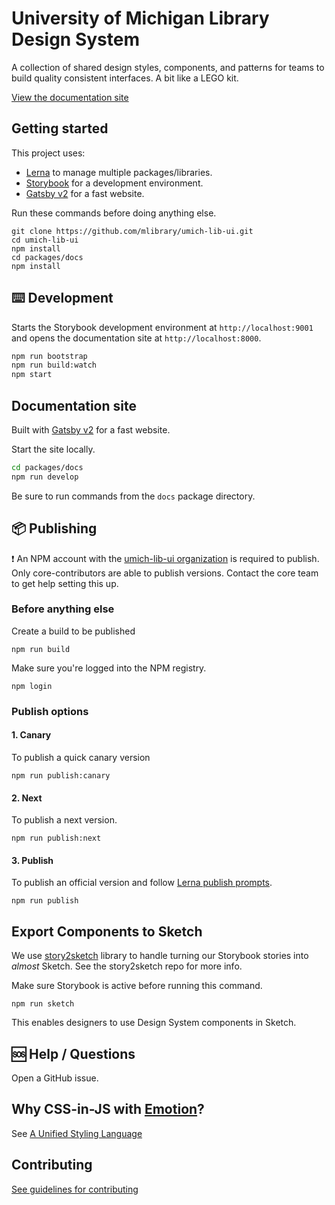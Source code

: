 # University of Michigan Library Design System

A collection of shared design styles, components, and patterns for teams to build quality consistent interfaces. A bit like a LEGO kit.

[View the documentation site](https://design-system.lib.umich.edu/)

## Getting started

This project uses:
- [Lerna](https://lernajs.io/) to manage multiple packages/libraries.
- [Storybook](https://storybook.js.org/) for a development environment.
- [Gatsby v2](https://www.gatsbyjs.org/) for a fast website.

Run these commands before doing anything else.
```
git clone https://github.com/mlibrary/umich-lib-ui.git
cd umich-lib-ui
npm install
cd packages/docs
npm install
```

## ⌨️ Development

Starts the Storybook development environment at `http://localhost:9001` and opens the documentation site at `http://localhost:8000`.

```sh
npm run bootstrap
npm run build:watch
npm start
```

## Documentation site

Built with [Gatsby v2](https://www.gatsbyjs.org/) for a fast website.

Start the site locally.

```sh
cd packages/docs
npm run develop
```

Be sure to run commands from the `docs` package directory.

## 📦 Publishing

❗ An NPM account with the [umich-lib-ui organization](https://www.npmjs.com/org/umich-lib-ui) is required to publish. Only core-contributors are able to publish versions. Contact the core team to get help setting this up.

### Before anything else

Create a build to be published

```
npm run build
```

Make sure you're logged into the NPM registry.

```
npm login
```

### Publish options

#### 1. Canary

To publish a quick canary version

```
npm run publish:canary
```

#### 2. Next

To publish a next version.

```
npm run publish:next
```

#### 3. Publish

To publish an official version and follow [Lerna publish prompts](https://github.com/lerna/lerna/tree/master/commands/publish).

```
npm run publish
```

## Export Components to Sketch

We use [story2sketch](https://github.com/chrisvxd/story2sketch) library to handle turning our Storybook stories into _almost_ Sketch. See the story2sketch repo for more info.

Make sure Storybook is active before running this command.

```
npm run sketch
```

This enables designers to use Design System components in Sketch.

## 🆘 Help / Questions

Open a GitHub issue.

## Why CSS-in-JS with [Emotion](https://emotion.sh/)?

See [A Unified Styling Language](https://medium.com/seek-blog/a-unified-styling-language-d0c208de2660)

## Contributing

[See guidelines for contributing](https://github.com/mlibrary/umich-lib-components-react/blob/master/CONTRIBUTING.md)
